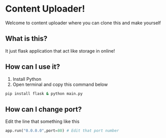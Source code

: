 # Content Uploader!
Welcome to content uploader where you can clone this and make yourself
## What is this?
It just flask application that act like storage in online!
## How can I use it?
1. Install Python
2. Open terminal and copy this command below
```bash
pip install flask & python main.py
```
## How can I change port?
Edit the line that something like this
```py
app.run("0.0.0.0",port=80) # Edit that port number
```
